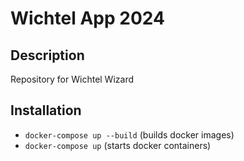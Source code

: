 Wichtel App 2024
==================================

Description
-----------
Repository for Wichtel Wizard

Installation
------------

- ```docker-compose up --build``` (builds docker images)
- ```docker-compose up``` (starts docker containers)